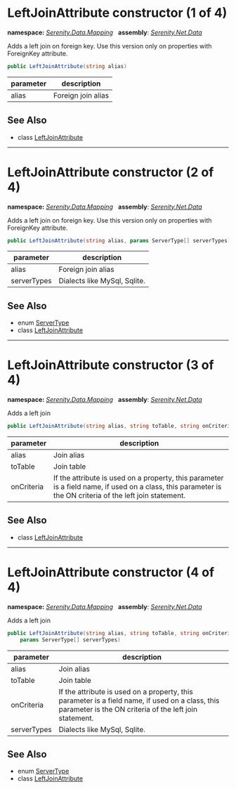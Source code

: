 # LeftJoinAttribute constructor (1 of 4)
**namespace:** *[Serenity.Data.Mapping](../../README.md#serenity.data.mapping-namespace)*   **assembly**: *[Serenity.Net.Data](../../README.md)*

Adds a left join on foreign key. Use this version only on properties with ForeignKey attribute.

```csharp
public LeftJoinAttribute(string alias)
```

| parameter | description |
| --- | --- |
| alias | Foreign join alias |

## See Also

* class [LeftJoinAttribute](../LeftJoinAttribute.md)

---

# LeftJoinAttribute constructor (2 of 4)
**namespace:** *[Serenity.Data.Mapping](../../README.md#serenity.data.mapping-namespace)*   **assembly**: *[Serenity.Net.Data](../../README.md)*

Adds a left join on foreign key. Use this version only on properties with ForeignKey attribute.

```csharp
public LeftJoinAttribute(string alias, params ServerType[] serverTypes)
```

| parameter | description |
| --- | --- |
| alias | Foreign join alias |
| serverTypes | Dialects like MySql, Sqlite. |

## See Also

* enum [ServerType](../../Serenity.Data/ServerType.md)
* class [LeftJoinAttribute](../LeftJoinAttribute.md)

---

# LeftJoinAttribute constructor (3 of 4)
**namespace:** *[Serenity.Data.Mapping](../../README.md#serenity.data.mapping-namespace)*   **assembly**: *[Serenity.Net.Data](../../README.md)*

Adds a left join

```csharp
public LeftJoinAttribute(string alias, string toTable, string onCriteria)
```

| parameter | description |
| --- | --- |
| alias | Join alias |
| toTable | Join table |
| onCriteria | If the attribute is used on a property, this parameter is a field name, if used on a class, this parameter is the ON criteria of the left join statement. |

## See Also

* class [LeftJoinAttribute](../LeftJoinAttribute.md)

---

# LeftJoinAttribute constructor (4 of 4)
**namespace:** *[Serenity.Data.Mapping](../../README.md#serenity.data.mapping-namespace)*   **assembly**: *[Serenity.Net.Data](../../README.md)*

Adds a left join

```csharp
public LeftJoinAttribute(string alias, string toTable, string onCriteria, 
    params ServerType[] serverTypes)
```

| parameter | description |
| --- | --- |
| alias | Join alias |
| toTable | Join table |
| onCriteria | If the attribute is used on a property, this parameter is a field name, if used on a class, this parameter is the ON criteria of the left join statement. |
| serverTypes | Dialects like MySql, Sqlite. |

## See Also

* enum [ServerType](../../Serenity.Data/ServerType.md)
* class [LeftJoinAttribute](../LeftJoinAttribute.md)